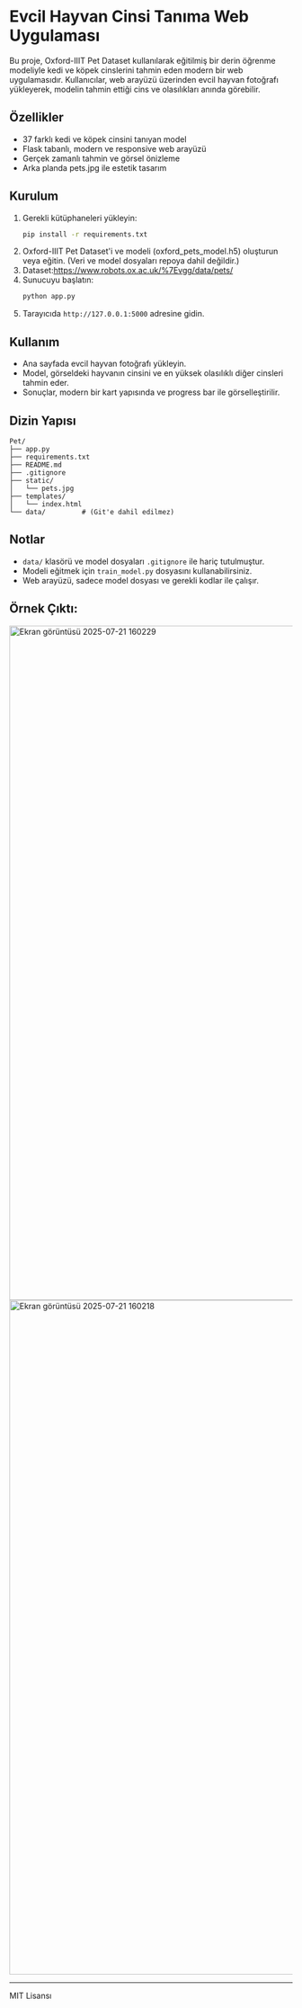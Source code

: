 # Evcil Hayvan Cinsi Tanıma Web Uygulaması

Bu proje, Oxford-IIIT Pet Dataset kullanılarak eğitilmiş bir derin öğrenme modeliyle kedi ve köpek cinslerini tahmin eden modern bir web uygulamasıdır. Kullanıcılar, web arayüzü üzerinden evcil hayvan fotoğrafı yükleyerek, modelin tahmin ettiği cins ve olasılıkları anında görebilir.

## Özellikler
- 37 farklı kedi ve köpek cinsini tanıyan model
- Flask tabanlı, modern ve responsive web arayüzü
- Gerçek zamanlı tahmin ve görsel önizleme
- Arka planda pets.jpg ile estetik tasarım

## Kurulum
1. Gerekli kütüphaneleri yükleyin:
   ```bash
   pip install -r requirements.txt
   ```
2. Oxford-IIIT Pet Dataset'i ve modeli (oxford_pets_model.h5) oluşturun veya eğitin. (Veri ve model dosyaları repoya dahil değildir.)
3. Dataset:https://www.robots.ox.ac.uk/%7Evgg/data/pets/
4. Sunucuyu başlatın:
   ```bash
   python app.py
   ```
5. Tarayıcıda `http://127.0.0.1:5000` adresine gidin.

## Kullanım
- Ana sayfada evcil hayvan fotoğrafı yükleyin.
- Model, görseldeki hayvanın cinsini ve en yüksek olasılıklı diğer cinsleri tahmin eder.
- Sonuçlar, modern bir kart yapısında ve progress bar ile görselleştirilir.

## Dizin Yapısı
```
Pet/
├── app.py
├── requirements.txt
├── README.md
├── .gitignore
├── static/
│   └── pets.jpg
├── templates/
│   └── index.html
└── data/         # (Git'e dahil edilmez)
```

## Notlar
- `data/` klasörü ve model dosyaları `.gitignore` ile hariç tutulmuştur.
- Modeli eğitmek için `train_model.py` dosyasını kullanabilirsiniz.
- Web arayüzü, sadece model dosyası ve gerekli kodlar ile çalışır.

## Örnek Çıktı:
<img width="1920" height="1200" alt="Ekran görüntüsü 2025-07-21 160229" src="https://github.com/user-attachments/assets/b629b336-18fb-4d17-8032-3fd2271de064" />
<img width="1920" height="1200" alt="Ekran görüntüsü 2025-07-21 160218" src="https://github.com/user-attachments/assets/eff32c91-198a-4a23-ad1c-7c545f8c4915" />


---
MIT Lisansı 
